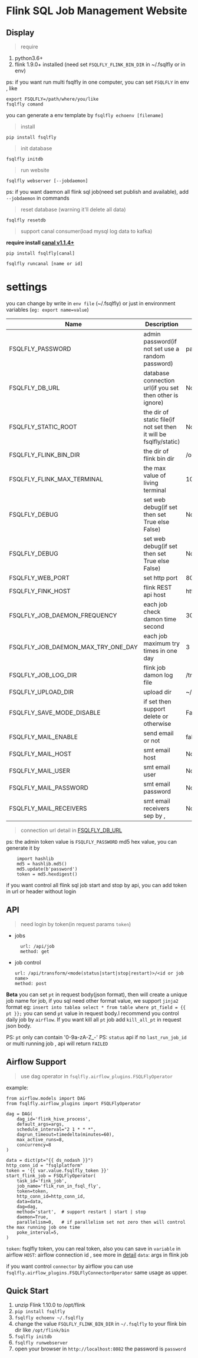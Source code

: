 # Flink SQL Job Management Website


## Display




> require

1. python3.6+
2. flink 1.9.0+ installed (need set `FSQLFLY_FLINK_BIN_DIR` in ~/.fsqlfly or in env)

ps: if you want run multi fsqlfly in one computer, you can set `FSQLFLY` in env , like

    export FSQLFLY=/path/where/you/like
    fsqlfly comand
    
you can generate a env template by `fsqlfly echoenv [filename]`


> install

    pip install fsqlfly
    
> init database

    fsqlfly initdb 

> run website
   
    fsqlfly webserver [--jobdaemon]
    
ps: if you want daemon all flink sql job(need set publish and available), add `--jobdaemon` in commands

    
> reset database (warning it'll delete all data)
    
    fsqlfly resetdb
    


> support canal consumer(load mysql log data to kafka)

**require install [canal v1.1.4+](https://github.com/alibaba/canal)** 

    pip install fsqlfly[canal]

    fsqlfly runcanal [name or id]

# settings

you can change by write in `env file` (~/.fsqlfly) or just in environment variables (`eg: export name=value`)


Name | Description|Default
---- | --- | ---
FSQLFLY_PASSWORD|admin password(if not set use a random password)|password
FSQLFLY_DB_URL|database connection url(if you set then other is ignore) |None
FSQLFLY_STATIC_ROOT|the dir of static file(if not set then it will be fsqlfly/static) |None
FSQLFLY_FLINK_BIN_DIR|the dir of flink bin dir |/opt/flink/bin
FSQLFLY_FLINK_MAX_TERMINAL|the max value of living terminal  |1000
FSQLFLY_DEBUG| set web debug(if set then set True else False)   |None
FSQLFLY_DEBUG| set web debug(if set then set True else False)   |None
FSQLFLY_WEB_PORT|set http port   |8082
FSQLFLY_FINK_HOST|  flink REST api host  | http://localhost:8081
FSQLFLY_JOB_DAEMON_FREQUENCY| each job check damon time second           | 30
FSQLFLY_JOB_DAEMON_MAX_TRY_ONE_DAY| each job maximum try times in one day            | 3
FSQLFLY_JOB_LOG_DIR| flink job damon log file            | /tmp/fsqlfly_job_log
FSQLFLY_UPLOAD_DIR| upload dir            | ~/.fsqlfly_upload
FSQLFLY_SAVE_MODE_DISABLE| if set then support delete or otherwise            | False 
FSQLFLY_MAIL_ENABLE| send email or not |false
FSQLFLY_MAIL_HOST| smt email host|None
FSQLFLY_MAIL_USER| smt email user|None
FSQLFLY_MAIL_PASSWORD| smt email password |None
FSQLFLY_MAIL_RECEIVERS| smt email receivers sep by ,|None

   

    
    
                                                  

> connection url detail in [FSQLFLY_DB_URL](https://docs.sqlalchemy.org/en/13/core/engines.html)

ps: the admin token value is `FSQLFLY_PASSWORD` md5 hex value, you can generate it by 

        import hashlib
        md5 = hashlib.md5()
        md5.update(b'password')
        token = md5.hexdigest()


if you want control all flink sql job start and stop by api, you can add token in url or header without login


## API

> need login by token(in request params `token`)

- jobs

        url: /api/job
        method: get
        

- job control 

      url: /api/transform/<mode(status|start|stop|restart)>/<id or job name>
      method: post


**Beta** you can set `pt` in request body(json format), then will create a unique job 
name for job, if you sql need other format value, we support `jinja2` format 
eg: `insert into tablea select * from table where pt_field = {{ pt }};`
you can send `pt` value in request body.I recommend you control daily job by `airflow`.
If you want kill all `pt` job add `kill_all_pt` in request json body.

PS: `pt` only can contain '0-9a-zA-Z_-' 
PS: `status` api if no `last_run_job_id` or multi running job , api will return `FAILED`  


## Airflow Support

> use dag operator in `fsqlfly.airflow_plugins.FSQLFlyOperator`

example:

    from airflow.models import DAG
    from fsqlfly.airflow_plugins import FSQLFlyOperator

    dag = DAG(
        dag_id='flink_hive_process',
        default_args=args,
        schedule_interval="2 1 * * *",
        dagrun_timeout=timedelta(minutes=60),
        max_active_runs=8,
        concurrency=8
    )
    
    data = dict(pt="{{ ds_nodash }}")
    http_conn_id = "fsqlplatform"
    token = '{{ var.value.fsqlfly_token }}'
    start_flink_job = FSQLFlyOperator(
        task_id='fink_job',
        job_name='flik_run_in_fsql_fly',
        token=token,
        http_conn_id=http_conn_id,
        data=data,
        dag=dag,
        method='start',  # support restart | start | stop  
        daemon=True,
        parallelism=0,   # if parallelism set not zero then will control the max running job one time
        poke_interval=5,
    )

    
`token`: fsqlfly token, you can real token, also you can save in `variable` in airflow
`HOST`: airflow connection id , see more in [detail](https://airflow.apache.org/docs/stable/howto/connection/index.html)
`data`: args in flink job

if you want control `connector` by airflow you can use `fsqlfly.airflow_plugins.FSQLFlyConnectorOperator` same usage as upper.



## Quick Start


1. unzip Flink 1.10.0 to /opt/flink
2. `pip install fsqlfly`
3. `fsqlfly echoenv ~/.fsqlfly`
4.  change the value `FSQLFLY_FLINK_BIN_DIR` in `~/.fsqlfly` to your flink bin dir  like `/opt/flink/bin`
5.  `fsqlfly initdb`
6. `fsqlfly runwebserver`
7. open your browser in `http://localhost:8082` the password is `password`
